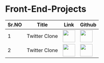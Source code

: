 # Front-End-Projects

|Sr.NO| Title               | Link     | Github  |
|-----|---------------------|------------------|------------------------|
|1 | Twitter Clone |<a href="https://indrarjun.github.io/TWITTER-CLONE/"><img src="https://cdn-icons-png.flaticon.com/512/1055/1055666.png" width=40px height= 40px></a> |<a href="https://github.com/indrarjun/TWITTER-CLONE"><img src="https://raw.githubusercontent.com/rahuldkjain/github-profile-readme-generator/888aff31e1d26dd2a6acf6afebbc34970aeb0118/src/images/icons/Social/github.svg" width=40px height= 40px></a>|
|2 | Twitter Clone |<a href="https://indrarjun.github.io/Digital-Clock/"><img src="https://cdn-icons-png.flaticon.com/512/1055/1055666.png" width=40px height= 40px></a> |<a href="https://github.com/indrarjun/Digital-Clock"><img src="https://raw.githubusercontent.com/rahuldkjain/github-profile-readme-generator/888aff31e1d26dd2a6acf6afebbc34970aeb0118/src/images/icons/Social/github.svg" width=40px height= 40px></a>|
